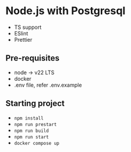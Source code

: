 # Node.js with Postgresql 
- TS support
- ESlint
- Prettier

## Pre-requisites

- node -> v22 LTS
- docker
- .env file, refer .env.example


## Starting project

- `npm install`
- `npm run prestart`
- `npm run build`
- `npm run start`
- `docker compose up`